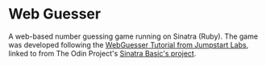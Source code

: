 # Web Guesser
A web-based number guessing game running on Sinatra (Ruby). The game was developed
following the [WebGuesser Tutorial from Jumpstart Labs](http://tutorials.jumpstartlab.com/projects/web_guesser.html), linked to
from The Odin Project's [Sinatra Basic's project](https://www.theodinproject.com/courses/ruby-on-rails/lessons/sinatra-basics).
